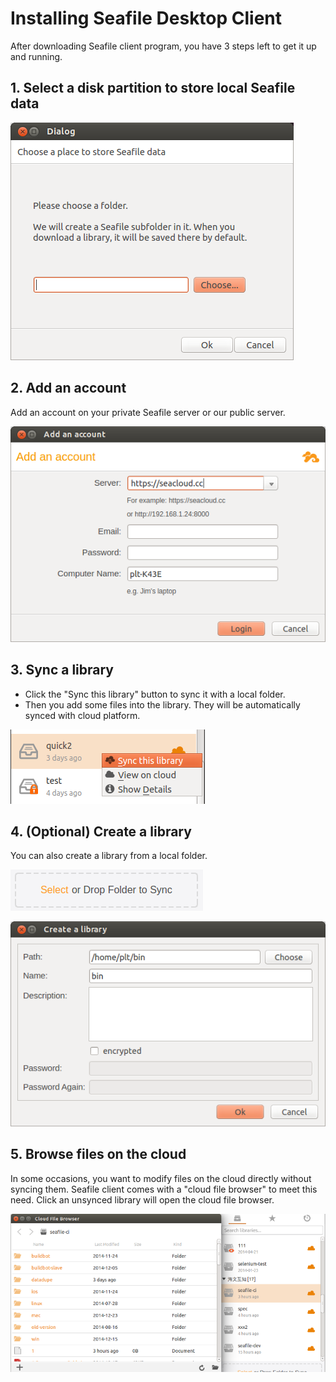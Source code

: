 # Installing Seafile Desktop Client

After downloading Seafile client program, you have 3 steps left to get it up and running.

## 1. Select a disk partition to store local Seafile data

![Selecting a folder to store Seafile data](../../images/desktop/seafile-init-choose-folder.png)

## 2. Add an account

Add an account on your private Seafile server or our public server.

![Add account](../../images/desktop/seafile-add-account.png)

## 3. Sync a library

* Click the "Sync this library" button to sync it with a local folder.
* Then you add some files into the library. They will be automatically synced with cloud platform.

![Sync a library](../../images/desktop/seafile-sync-library.png)

## 4. (Optional) Create a library

You can also create a library from a local folder.

![create library](../../images/desktop/seafile-create-library.png)

![create library](../../images/desktop/seafile-create-library-02.png)

## 5. Browse files on the cloud
In some occasions, you want to modify files on the cloud directly without syncing them. Seafile client comes with a "cloud file browser" to meet this need. Click an unsynced library will open the cloud file browser.

![Cloud file browser](../../images/desktop/seafile-unsynced-library.png)
